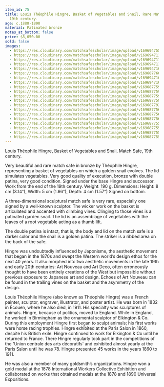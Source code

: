 ```yaml
---
item_id: 75
title: Louis Théophile Hingre, Basket of Vegetables and Snail, Rare Match Safe,
  19th century.
age: c.1880-1890
material: Patinated bronze
notes_at_bottom: false
price: $8,650.00
sold: false
images:
  - https://res.cloudinary.com/matchsafescholar/image/upload/v1696947558/full_front_view.jpg
  - https://res.cloudinary.com/matchsafescholar/image/upload/v1696947112/snail_on_side.jpg
  - https://res.cloudinary.com/matchsafescholar/image/upload/v1696947112/top_view.jpg
  - https://res.cloudinary.com/matchsafescholar/image/upload/v1696947111/snail_full_side.jpg
  - https://res.cloudinary.com/matchsafescholar/image/upload/v1696947104/snail_closeup.jpg
  - https://res.cloudinary.com/matchsafescholar/image/upload/v1696877604/snaill1.jpg
  - https://res.cloudinary.com/matchsafescholar/image/upload/v1696947100/signature2.jpg
  - https://res.cloudinary.com/matchsafescholar/image/upload/v1696947103/snail_really_close.jpg
  - https://res.cloudinary.com/matchsafescholar/image/upload/v1696877592/PXL_20230927_140345630_3.jpg
  - https://res.cloudinary.com/matchsafescholar/image/upload/v1696877593/PXL_20230927_140345630_5.jpg
  - https://res.cloudinary.com/matchsafescholar/image/upload/v1696877594/PXL_20230927_140345630_4.jpg
  - https://res.cloudinary.com/matchsafescholar/image/upload/v1696877595/PXL_20230927_140345630.jpg
  - https://res.cloudinary.com/matchsafescholar/image/upload/v1696877920/PXL_20230927_140332498.jpg
  - https://res.cloudinary.com/matchsafescholar/image/upload/v1696877565/PXL_20230927_140317124_2.jpg
  - https://res.cloudinary.com/matchsafescholar/image/upload/v1696877564/PXL_20230927_140132718.jpg
  - https://res.cloudinary.com/matchsafescholar/image/upload/v1696877563/PXL_20230927_140317124_4.jpg
  - https://res.cloudinary.com/matchsafescholar/image/upload/v1696877558/1180926-64e09a38cdf9c.jpg
  - https://res.cloudinary.com/matchsafescholar/image/upload/v1696877558/1180926-64e09a390c359.jpg
  - https://res.cloudinary.com/matchsafescholar/image/upload/v1696877559/1180926-alb-64e09abee9986.jpg
  - https://res.cloudinary.com/matchsafescholar/image/upload/v1696877559/1180926-alb-64e09abf29f90.jpg
---
```

Louis Théophile Hingre, Basket of Vegetables and Snail, Match Safe, 19th century.

Very beautiful and rare match safe in bronze by Théophile Hingre, representing a basket of
vegetables on which a golden snail evolves. The lid simulates vegetables. Very good quality of
execution, bronze with double patina, very good condition. Signed under the base Hingre and
successor. Work from the end of the 19th century. Weight: 190 g. Dimensions: Height: 8 cm
(3.14”), Width: 5 cm (1.96”), Depth: 4 cm (1.57”)   Signed on bottom.

A three-dimensional sculptural match safe is very rare, especially one signed by a well-known
sculptor. The wicker work on the basket is articulated and accented with climbing vines.
Clinging to those vines is a patinated garden snail. The lid is an assemblage of vegetables with
the leaves of a root vegetable acting as a thumb lift.

The double patina is intact, that is, the body and lid on the match safe is a darker color and the
snail is a golden patina. The striker is a ribbed area on the back of the safe.

Hingre was undoubtedly influenced by Japonisme, the aesthetic movement that began in the
1870s and swept the Western world’s design ethos for the next 40 years. It also morphed into
two aesthetic movements in the late 19th and early 20th centuries: Art Nouveau and Art Deco,
often erroneously thought to have been entirely creations of the West but impossible without
previous exposure to Japanese art and design. Echoes of Art Nouveau can be found in the
trailing vines on the basket and the asymmetry of the design.

Louis Théophile Hingre (also known as Théophile Hingre) was a French painter, sculptor,
engraver, illustrator, and poster artist. He was born in 1832 in Écouen, where he also died, in 1911. His specialty was sculptures of animals. Hingre, because of politics, moved to England. While in England, he worked in Birmingham as the ornamental sculptor of Elkington & Co. During this employment Hingre first began to sculpt
animals; his first works were horse racing trophies. Hingre exhibited at the Paris Salon in 1860,
despite his British exile. Hingre continued to work for Elkington & Co until he returned to France. There Hingre
regularly took part in the competitions of the 'Union centrale des arts décoratifs' and exhibited
almost yearly at the Paris Salon until he was 78. Hingre presented 45 works in the years 1860 to 1911.

He was also a member of many goldsmith’s organizations. Hingre won a gold medal at the
1878 International Workers Collective Exhibition and collaborated on works that obtained
medals at the 1878 and 1890 Universal Expositions.